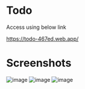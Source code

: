 # Todo
Access using below link 

https://todo-467ed.web.app/

# Screenshots

![image](https://user-images.githubusercontent.com/88163207/132254782-d4ce4273-7081-42b7-b388-fe1af1ca8af2.png)
![image](https://user-images.githubusercontent.com/88163207/132254833-b6db525a-f88a-4d46-ad1c-142f58af105b.png)
![image](https://user-images.githubusercontent.com/88163207/132254866-4e39413d-0ed2-4b8b-b3bd-52e26aae2df2.png)


